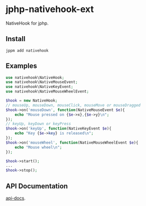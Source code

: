 # jphp-nativehook-ext

NativeHook for jphp.

## Install
```
jppm add nativehook
```
## Examples
```php
use nativehook\NativeHook;
use nativehook\NativeMouseEvent;
use nativehook\NativeKeyEvent;
use nativehook\NativeMouseWheelEvent;

$hook = new NativeHook;
// mouseUp, mouseDown, mouseClick, mouseMove or mouseDragged
$hook->on('mouseDown', function(NativeMouseEvent $e){
    echo "Mouse pressed on {$e->x},{$e->y}\n";
});
// keyUp, keyDown or keyPress
$hook->on('keyUp', function(NativeKeyEvent $e){
    echo "Key {$e->key} is released\n";
});
$hook->on('mouseWheel', function(NativeMouseWheelEvent $e){
    echo "Mouse wheel\n";
});

$hook->start();
...
$hook->stop();
```
## API Documentation
[api-docs](api-docs/).
